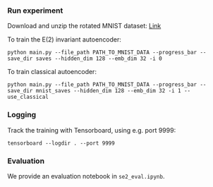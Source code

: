 ### Run experiment
Download and unzip the rotated MNIST dataset: [Link](https://sites.google.com/a/lisa.iro.umontreal.ca/public_static_twiki/variations-on-the-mnist-digits) 

To train the E(2) invariant autoencoder:
```
python main.py --file_path PATH_TO_MNIST_DATA --progress_bar --save_dir saves --hidden_dim 128 --emb_dim 32 -i 0
```
To train classical autoencoder:
```
python main.py --file_path PATH_TO_MNIST_DATA --progress_bar --save_dir mnist_saves --hidden_dim 128 --emb_dim 32 -i 1 --use_classical
```

### Logging
Track the training with Tensorboard, using e.g. port 9999:
```
tensorboard --logdir . --port 9999
```

### Evaluation
We provide an evaluation notebook in `se2_eval.ipynb`.
